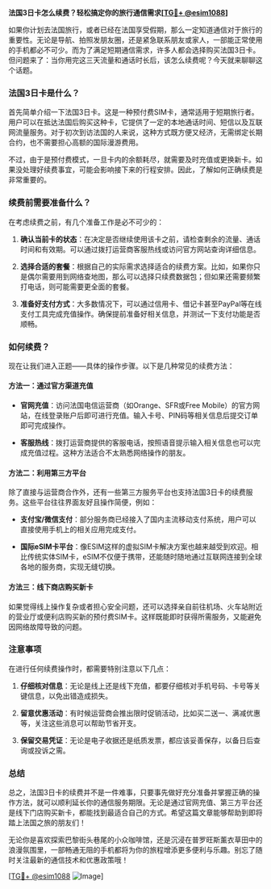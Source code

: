 **法国3日卡怎么续费？轻松搞定你的旅行通信需求[[TG💪+ @esim1088](https://t.me/s/esim1088)]**

如果你计划去法国旅行，或者已经在法国享受假期，那么一定知道通信对于旅行的重要性。无论是导航、拍照发朋友圈，还是紧急联系朋友或家人，一部能正常使用的手机都必不可少。而为了满足短期通信需求，许多人都会选择购买法国3日卡。但问题来了：当你用完这三天流量和通话时长后，该怎么续费呢？今天就来聊聊这个话题。

### 法国3日卡是什么？

首先简单介绍一下法国3日卡。这是一种预付费SIM卡，通常适用于短期旅行者。用户可以在抵达法国后购买这种卡，它提供了一定的本地通话时间、短信以及互联网流量服务。对于初次到访法国的人来说，这种方式既方便又经济，无需绑定长期合约，也不需要担心高额的国际漫游费用。

不过，由于是预付费模式，一旦卡内的余额耗尽，就需要及时充值或更换新卡。如果没处理好续费事宜，可能会影响接下来的行程安排。因此，了解如何正确续费是非常重要的。

### 续费前需要准备什么？

在考虑续费之前，有几个准备工作是必不可少的：

1. **确认当前卡的状态**：在决定是否继续使用该卡之前，请检查剩余的流量、通话时间和有效期。可以通过拨打运营商客服热线或访问官方网站查询详细信息。
   
2. **选择合适的套餐**：根据自己的实际需求选择适合的续费方案。比如，如果你只是偶尔需要用到网络查地图，那么可以选择只续费数据包；但如果还需要频繁打电话，则可能需要更全面的套餐。

3. **准备好支付方式**：大多数情况下，可以通过信用卡、借记卡甚至PayPal等在线支付工具完成充值操作。确保提前准备好相关信息，并测试一下支付功能是否顺畅。

### 如何续费？

现在让我们进入正题——具体的操作步骤。以下是几种常见的续费方法：

#### 方法一：通过官方渠道充值

- **官网充值**：访问法国电信运营商（如Orange、SFR或Free Mobile）的官方网站，在线登录账户后即可进行充值。输入卡号、PIN码等相关信息后提交订单即可完成操作。
  
- **客服热线**：拨打运营商提供的客服电话，按照语音提示输入相关信息也可以完成充值过程。这种方法适合不太熟悉网络操作的朋友。

#### 方法二：利用第三方平台

除了直接与运营商合作外，还有一些第三方服务平台也支持法国3日卡的续费服务。这些平台往往界面友好且操作简便，例如：

- **支付宝/微信支付**：部分服务商已经接入了国内主流移动支付系统，用户可以直接使用手机上的相关应用完成支付。
  
- **国际eSIM卡平台**：像ESIM这样的虚拟SIM卡解决方案也越来越受到欢迎。相比传统实体SIM卡，eSIM不仅便于携带，还能随时随地通过互联网连接到全球各地的服务商，实现无缝切换。

#### 方法三：线下商店购买新卡

如果觉得线上操作复杂或者担心安全问题，还可以选择亲自前往机场、火车站附近的营业厅或便利店购买新的预付费SIM卡。这样既能即时获得所需服务，又能避免因网络故障导致的问题。

### 注意事项

在进行任何续费操作时，都需要特别注意以下几点：

1. **仔细核对信息**：无论是线上还是线下充值，都要仔细核对手机号码、卡号等关键信息，以免出错造成损失。
   
2. **留意优惠活动**：有时候运营商会推出限时促销活动，比如买二送一、满减优惠等，关注这些消息可以帮助节省开支。

3. **保留交易凭证**：无论是电子收据还是纸质发票，都应该妥善保存，以备日后查询或投诉之需。

### 总结

总之，法国3日卡的续费并不是一件难事，只要事先做好充分准备并掌握正确的操作方法，就可以顺利延长你的通信服务期限。无论是通过官网充值、第三方平台还是线下门店购买新卡，都能找到最适合自己的方式。希望这篇文章能够帮助到即将踏上法国之旅的朋友们！

无论你是喜欢探索巴黎街头巷尾的小众咖啡馆，还是沉浸在普罗旺斯薰衣草田中的浪漫氛围里，一部畅通无阻的手机都将为你的旅程增添更多便利与乐趣。别忘了随时关注最新的通信技术和优惠政策哦！

[[TG💪+ @esim1088](https://t.me/s/esim1088) ![Image](https://i.postimg.cc/4NQfJmqS/Snipaste-2025-05-13-00-14-12.png)]